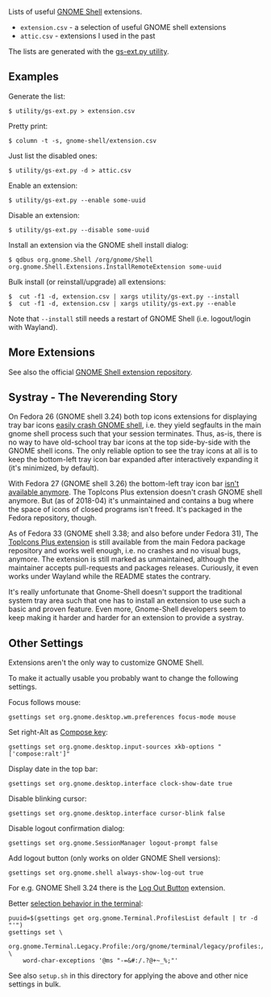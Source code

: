 Lists of useful [GNOME Shell][gs] extensions.

- `extension.csv` - a selection of useful GNOME shell extensions
- `attic.csv` - extensions I used in the past

The lists are generated with the [gs-ext.py utility][1].

## Examples

Generate the list:

    $ utility/gs-ext.py > extension.csv

Pretty print:

    $ column -t -s, gnome-shell/extension.csv

Just list the disabled ones:

    $ utility/gs-ext.py -d > attic.csv

Enable an extension:

    $ utility/gs-ext.py --enable some-uuid

Disable an extension:

    $ utility/gs-ext.py --disable some-uuid

Install an extension via the GNOME shell install dialog:

    $ qdbus org.gnome.Shell /org/gnome/Shell org.gnome.Shell.Extensions.InstallRemoteExtension some-uuid

Bulk install (or reinstall/upgrade) all extensions:

    $  cut -f1 -d, extension.csv | xargs utility/gs-ext.py --install
    $  cut -f1 -d, extension.csv | xargs utility/gs-ext.py --enable

Note that `--install` still needs a restart of GNOME Shell (i.e.
logout/login with Wayland).

## More Extensions

See also the official [GNOME Shell extension repository][2].


## Systray - The Neverending Story

On Fedora 26 (GNOME shell 3.24) both top icons extensions for
displaying tray bar icons [easily crash GNOME
shell](https://bugzilla.redhat.com/show_bug.cgi?id=1474022), i.e.
they yield segfaults in the main gnome shell process such that
your session terminates. Thus, as-is, there is no way to have
old-school tray bar icons at the top side-by-side with the GNOME
shell icons. The only reliable option to see the tray icons at
all is to keep the bottom-left tray icon bar expanded after
interactively expanding it (it's minimized, by default).

With Fedora 27 (GNOME shell 3.26) the bottom-left tray icon bar
[isn't available anymore][6]. The TopIcons Plus extension doesn't
crash GNOME shell anymore. But (as of 2018-04) it's unmaintained
and contains a bug where the space of icons of closed programs
isn't freed. It's packaged in the Fedora repository, though.

As of Fedora 33 (GNOME shell 3.38; and also before under Fedora
31), The [TopIcons Plus extension][7] is still available from the main
Fedora package repository and works well enough, i.e. no crashes
and no visual bugs, anymore. The extension is still marked as
unmaintained, although the maintainer accepts pull-requests
and packages releases. Curiously, it even works under Wayland
while the README states the contrary.

It's really unfortunate that Gnome-Shell doesn't support the
traditional system tray area such that one has to install an
extension to use such a basic and proven feature. Even more,
Gnome-Shell developers seem to keep making it harder and harder
for an extension to provide a systray.


## Other Settings

Extensions aren't the only way to customize GNOME Shell.

To make it actually usable you probably want to change the
following settings.

Focus follows mouse:

    gsettings set org.gnome.desktop.wm.preferences focus-mode mouse

Set right-Alt as [Compose key][4]:

    gsettings set org.gnome.desktop.input-sources xkb-options "['compose:ralt']"

Display date in the top bar:

    gsettings set org.gnome.desktop.interface clock-show-date true

Disable blinking cursor:

    gsettings set org.gnome.desktop.interface cursor-blink false

Disable logout confirmation dialog:

    gsettings set org.gnome.SessionManager logout-prompt false

Add logout button (only works on older GNOME Shell versions):

    gsettings set org.gnome.shell always-show-log-out true

For e.g. GNOME Shell 3.24 there is the [Log Out Button][5]
extension.

Better [selection behavior in the terminal][3]:

    puuid=$(gsettings get org.gnome.Terminal.ProfilesList default | tr -d "'")
    gsettings set \
      org.gnome.Terminal.Legacy.Profile:/org/gnome/terminal/legacy/profiles:/:$puuid/ \
        word-char-exceptions '@ms "-=&#:/.?@+~_%;"'

See also `setup.sh` in this directory for applying the above and
other nice settings in bulk.

[gs]: https://en.wikipedia.org/wiki/GNOME_Shell
[1]: https://github.com/gsauthof/utility
[2]: https://extensions.gnome.org/
[3]: https://unix.stackexchange.com/q/290544/1131
[4]: https://en.wikipedia.org/wiki/Compose_key
[5]: https://gitlab.com/paddatrapper/log-out-button-gnome-extension
[6]: https://blogs.gnome.org/aday/2017/08/31/status-icons-and-gnome/
[7]: https://github.com/phocean/TopIcons-plus
